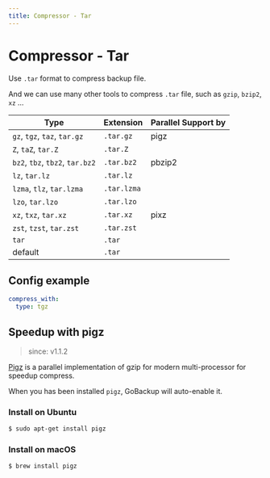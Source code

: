 ```yaml
---
title: Compressor - Tar
---
```


# Compressor - Tar

Use `.tar` format to compress backup file.

And we can use many other tools to compress `.tar` file, such as `gzip`, `bzip2`, `xz` ...

| Type                            | Extension   | Parallel Support by |
| ------------------------------- | ----------- | ------------------- |
| `gz`, `tgz`, `taz`, `tar.gz`    | `.tar.gz`   | pigz                |
| `Z`, `taZ`, `tar.Z`             | `.tar.Z`    |                     |
| `bz2`, `tbz`, `tbz2`, `tar.bz2` | `.tar.bz2`  | pbzip2              |
| `lz`, `tar.lz`                  | `.tar.lz`   |                     |
| `lzma`, `tlz`, `tar.lzma`       | `.tar.lzma` |                     |
| `lzo`, `tar.lzo`                | `.tar.lzo`  |                     |
| `xz`, `txz`, `tar.xz`           | `.tar.xz`   | pixz                |
| `zst`, `tzst`, `tar.zst`        | `.tar.zst`  |                     |
| `tar`                           | `.tar`      |                     |
| default                         | `.tar`      |                     |

## Config example

```yml
compress_with:
  type: tgz
```

## Speedup with pigz

> since: v1.1.2

[Pigz](https://zlib.net/pigz) is a parallel implementation of gzip for modern
multi-processor for speedup compress.

When you has been installed `pigz`, GoBackup will auto-enable it.

### Install on Ubuntu

```bash
$ sudo apt-get install pigz
```

### Install on macOS

```bash
$ brew install pigz
```

